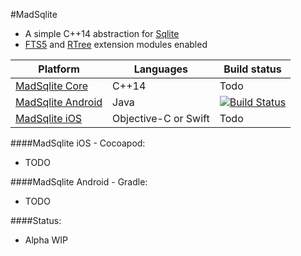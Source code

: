 
#MadSqlite 

 * A simple C++14 abstraction for [Sqlite](https://www.sqlite.org/)
 * [FTS5](https://sqlite.org/fts5.html) and [RTree](https://www.sqlite.org/rtree.html) extension modules enabled

| Platform                                      | Languages                                | Build status                                   |
| --------------------------------------------- | ---------------------------------------- | ---------------------------------------------- |
| [MadSqlite Core](madsqlite)                   | C++14                                    | Todo                                           |
| [MadSqlite Android](android)                  | Java                                     |  [![Build Status](https://travis-ci.org/manimaul/madsqlite.svg?branch=master)](https://travis-ci.org/manimaul/madsqlite)|
| [MadSqlite iOS](ios)                          | Objective-C or Swift                     | Todo                                           |

####MadSqlite iOS - Cocoapod:
* TODO

####MadSqlite Android - Gradle:
* TODO

####Status:
 * Alpha WIP
